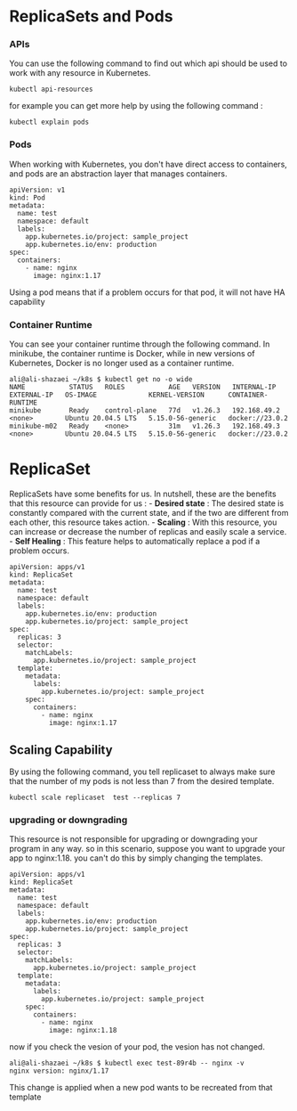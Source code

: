 # ReplicaSets and Pods
### APIs
You can use the following command to find out which api should be used to work with any resource in Kubernetes.

``` 
kubectl api-resources
```

for example you can get more help by using the following command : 

```
kubectl explain pods
```

### Pods
When working with Kubernetes, you don't have direct access to containers, and pods are an abstraction layer that manages containers.
```
apiVersion: v1
kind: Pod
metadata:
  name: test
  namespace: default
  labels:
    app.kubernetes.io/project: sample_project
    app.kubernetes.io/env: production
spec:
  containers:
    - name: nginx
      image: nginx:1.17
```
Using a pod means that if a problem occurs for that pod, it will not have HA capability


### Container Runtime
You can see your container runtime through the following command. In minikube, the container runtime is Docker, while in new versions of Kubernetes, Docker is no longer used as a container runtime.
```
ali@ali-shazaei ~/k8s $ kubectl get no -o wide
NAME           STATUS   ROLES           AGE   VERSION   INTERNAL-IP    EXTERNAL-IP   OS-IMAGE             KERNEL-VERSION      CONTAINER-RUNTIME
minikube       Ready    control-plane   77d   v1.26.3   192.168.49.2   <none>        Ubuntu 20.04.5 LTS   5.15.0-56-generic   docker://23.0.2
minikube-m02   Ready    <none>          31m   v1.26.3   192.168.49.3   <none>        Ubuntu 20.04.5 LTS   5.15.0-56-generic   docker://23.0.2
```

# ReplicaSet
ReplicaSets have some benefits for us. In nutshell, these are the benefits that this resource can provide for us : 
    - **Desired state** : The desired state is constantly compared with the current state, and if the two are different from each other, this resource takes action.
    - **Scaling** : With this resource, you can increase or decrease the number of replicas and easily scale a service.
    - **Self Healing** : This feature helps to automatically replace a pod if a problem occurs.

```
apiVersion: apps/v1
kind: ReplicaSet
metadata:
  name: test
  namespace: default
  labels:
    app.kubernetes.io/env: production
    app.kubernetes.io/project: sample_project
spec:
  replicas: 3
  selector:
    matchLabels:
      app.kubernetes.io/project: sample_project
  template:
    metadata:
      labels:
        app.kubernetes.io/project: sample_project
    spec:
      containers:
        - name: nginx
          image: nginx:1.17

```

## Scaling Capability 
By using the following command, you tell replicaset to always make sure that the number of my pods is not less than 7 from the desired template.
```
kubectl scale replicaset  test --replicas 7
```

### upgrading or downgrading
This resource is not responsible for upgrading or downgrading your program in any way. so in this scenario, suppose you want to upgrade your app to nginx:1.18. you can't do this by simply changing the templates.

```
apiVersion: apps/v1
kind: ReplicaSet
metadata:
  name: test
  namespace: default
  labels:
    app.kubernetes.io/env: production
    app.kubernetes.io/project: sample_project
spec:
  replicas: 3
  selector:
    matchLabels:
      app.kubernetes.io/project: sample_project
  template:
    metadata:
      labels:
        app.kubernetes.io/project: sample_project
    spec:
      containers:
        - name: nginx
          image: nginx:1.18

```
now if you check the vesion of your pod, the vesion has not changed.
```
ali@ali-shazaei ~/k8s $ kubectl exec test-89r4b -- nginx -v
nginx version: nginx/1.17
```
This change is applied when a new pod wants to be recreated from that template


